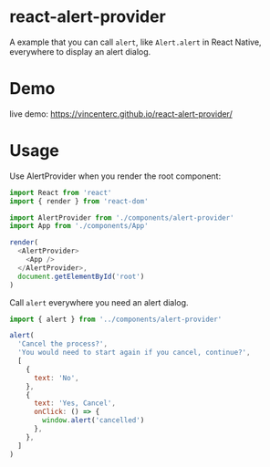 # react-alert-provider

A example that you can call `alert`, like `Alert.alert` in React Native, everywhere to display an alert dialog.

# Demo

live demo: https://vincenterc.github.io/react-alert-provider/

# Usage

Use AlertProvider when you render the root component:
```js
import React from 'react'
import { render } from 'react-dom'

import AlertProvider from './components/alert-provider'
import App from './components/App'

render(
  <AlertProvider>
    <App />
  </AlertProvider>,
  document.getElementById('root')
)
```

Call `alert` everywhere you need an alert dialog.
```js
import { alert } from '../components/alert-provider'
```

```js
alert(
  'Cancel the process?',
  'You would need to start again if you cancel, continue?',
  [
    {
      text: 'No',
    },
    {
      text: 'Yes, Cancel',
      onClick: () => {
        window.alert('cancelled')
      },
    },
  ]
)
```
